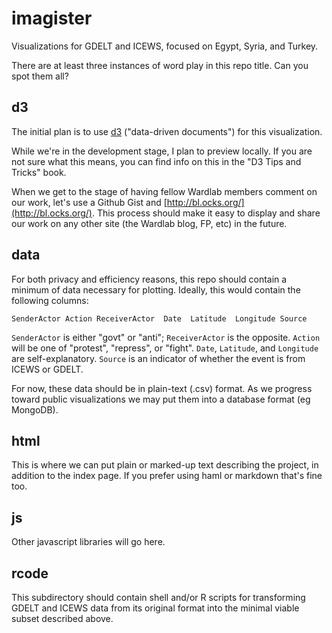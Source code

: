 imagister
=========

Visualizations for GDELT and ICEWS, focused on Egypt, Syria, and Turkey.

There are at least three instances of word play in this repo title. Can you spot them all?

## d3

The initial plan is to use [d3](http://d3js.org/) ("data-driven documents") for this visualization. 

While we're in the development stage, I plan to preview locally. If you are not sure what this means, you can find info on this in the "D3 Tips and Tricks" book. 

When we get to the stage of having fellow Wardlab members comment on our work, let's use a Github Gist and [http://bl.ocks.org/](http://bl.ocks.org/). This process should make it easy to display and share our work on any other site (the Wardlab blog, FP, etc) in the future. 

## data

For both privacy and efficiency reasons, this repo should contain a minimum of data necessary for plotting. Ideally, this would contain the following columns:

```
SenderActor Action ReceiverActor  Date  Latitude  Longitude Source
```

`SenderActor` is either "govt" or "anti"; `ReceiverActor` is the opposite. `Action` will be one of "protest", "repress", or "fight". `Date`, `Latitude`, and `Longitude` are self-explanatory. `Source` is an indicator of whether the event is from ICEWS or GDELT.  

For now, these data should be in plain-text (.csv) format. As we progress toward public visualizations we may put them into a database format (eg MongoDB). 

## html

This is where we can put plain or marked-up text describing the project, in addition to the index page. If you prefer using haml or markdown that's fine too.  

## js

Other javascript libraries will go here.

## rcode 

This subdirectory should contain shell and/or R scripts for transforming GDELT and ICEWS data from its original format into the minimal viable subset described above.



